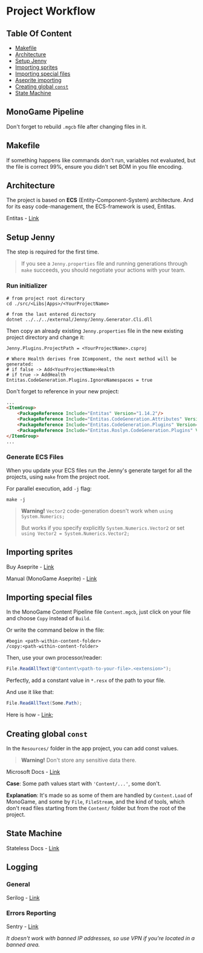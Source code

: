 ﻿# Project Workflow

## Table Of Content

- [Makefile](#makefile)
- [Architecture](#architecture)
- [Setup Jenny](#setup-jenny)
- [Importing sprites](#importing-sprites)
- [Importing special files](#importing-special-files)
- [Aseprite importing](#aseprite-importing)
- [Creating global `const`](#creating-global-const)
- [State Machine](#state-machine)

## MonoGame Pipeline

Don't forget to rebuild `.mgcb` file after changing files in it.

## Makefile

If something happens like commands don't run, variables not evaluated, but the file is correct 99%,
ensure you didn't set BOM in you file encoding.

## Architecture

The project is based on **ECS** (Entity-Component-System) architecture.
And for its easy code-management, the ECS-framework is used, Entitas.

Entitas - [Link](https://github.com/sschmid/Entitas)

## Setup Jenny

The step is required for the first time.

> If you see a `Jenny.properties` file and running generations through `make` succeeds, you should negotiate your
> actions with your team.

### Run initializer

```shell
# from project root directory
cd ./src/<Libs|Apps>/<YourProjectName>
```

```shell
# from the last entered directory
dotnet ../../../external/Jenny/Jenny.Generator.Cli.dll
```

Then copy an already existing `Jenny.properties` file in the new existing project directory and change it:

```shell
Jenny.Plugins.ProjectPath = <YourProjectName>.csproj

# Where Health derives from IComponent, the next method will be generated:
# if false -> Add<YourProjectName>Health 
# if true -> AddHealth
Entitas.CodeGeneration.Plugins.IgnoreNamespaces = true
```

Don't forget to reference in your new project:

```html
...
<ItemGroup>
    <PackageReference Include="Entitas" Version="1.14.2"/>
    <PackageReference Include="Entitas.CodeGeneration.Attributes" Version="1.14.1"/>
    <PackageReference Include="Entitas.CodeGeneration.Plugins" Version="1.14.2"/>
    <PackageReference Include="Entitas.Roslyn.CodeGeneration.Plugins" Version="1.14.2"/>
</ItemGroup>
...
```

### Generate ECS Files

When you update your ECS files run the Jenny's generate target for all the projects, using `make` from the project root.

For parallel execution, add `-j` flag:

```shell
make -j
```

> **Warning!**
> `Vector2` code-generation doesn't work when `using System.Numerics;`
>
> But works if you specify explicitly `System.Numerics.Vector2` or set `using Vector2 = System.Numerics.Vector2;`

## Importing sprites

Buy Aseprite - [Link](https://www.aseprite.org/)

Manual (MonoGame Aseprite) - [Link](https://monogameaseprite.net/)

## Importing special files

In the MonoGame Content Pipeline file `Content.mgcb`, just click on your file and choose `Copy` instead of `Build`.

Or write the command below in the file:

```
#begin <path-within-content-folder>
/copy:<path-within-content-folder>
```

Then, use your own processor/reader:

```csharp
File.ReadAllText(@"Content\<path-to-your-file>.<extension>");
```

Perfectly, add a constant value in `*.resx` of the path to your file.

And use it like that:

```csharp
File.ReadAllText(Some.Path);
```

Here is how - [Link](#creating-global-const);

## Creating global `const`

In the `Resources/` folder in the app project, you can add const values.

> **Warning!** Don't store any sensitive data there.

Microsoft Docs - [Link](https://learn.microsoft.com/en-us/dotnet/core/extensions/resources)

**Case**: Some path values start with `'Content/...'`, some don't.

**Explanation**: It's made so as some of them are handled by `Content.Load` of MonoGame, and some
by `File`, `FileStream`, and the kind of tools, which don't read files starting from the `Content/` folder but from the
root of the project.

## State Machine

Stateless Docs - [Link](https://github.com/dotnet-state-machine/stateless)

## Logging

### General

Serilog - [Link](https://serilog.net/)

### Errors Reporting

Sentry - [Link](https://docs.sentry.io/platforms/dotnet)

_It doesn't work with banned IP addresses, so use VPN if you're located in a banned area._
